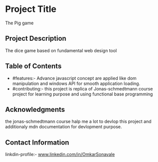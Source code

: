 # Project Title

The Pig game

## Project Description

The dice game based on fundamental web design tool

## Table of Contents

- #features:- Advance javascript concept are applied like dom manipulation and windows API for smooth application loading.
- #contributing:- this project is replica of Jonas-schmedtmann course project for learning purpose and using functional base programming

## Acknowledgments

the jonas-schmedtmann course halp me a lot to devlop this project and additionaly mdn documentation for devlopment purpose.

## Contact Information

linkdin-profile:- www.linkedin.com/in/OmkarSonavale
